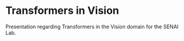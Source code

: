 # Transformers in Vision

Presentation regarding Transformers in the Vision domain for the SENAI Lab. 
